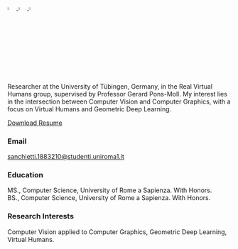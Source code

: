 

<a href="https://scholar.google.com/citations?user=Wwh31BUAAAAJ&hl=it" target="_blank">
  <img src="https://scholar.google.com/favicon.ico" width='4%' alt="Google Scholar">
</a>
<a href="https://github.com/andreus00" target="_blank">
  <img src="https://github.githubassets.com/favicons/favicon.svg" width='4%' alt="GitHub">
</a>
<a href="https://www.linkedin.com/in/andrea-sanchietti-17a207234/" target="_blank">
  <img src="https://static.licdn.com/aero-v1/sc/h/akt4ae504epesldzj74dzred8" width='4%' alt="LinkedIn">
</a>

Researcher at the University of Tübingen, Germany, in the Real Virtual Humans group, supervised by Professor Gerard Pons-Moll.
My interest lies in the intersection between Computer Vision and Computer Graphics, with a focus on Virtual Humans and Geometric Deep Learning.

[Download Resume](https://drive.google.com/drive/folders/1fLy_O7DKm2p4y7xU5n-v-9ByQ6QFXrht)

### Email
sanchietti.1883210@studenti.uniroma1.it

### Education
MS., Computer Science, University of Rome a Sapienza. With Honors.</br>
BS., Computer Science, University of Rome a Sapienza. With Honors.

### Research Interests
Computer Vision applied to Computer Graphics, Geometric Deep Learning, Virtual Humans.


